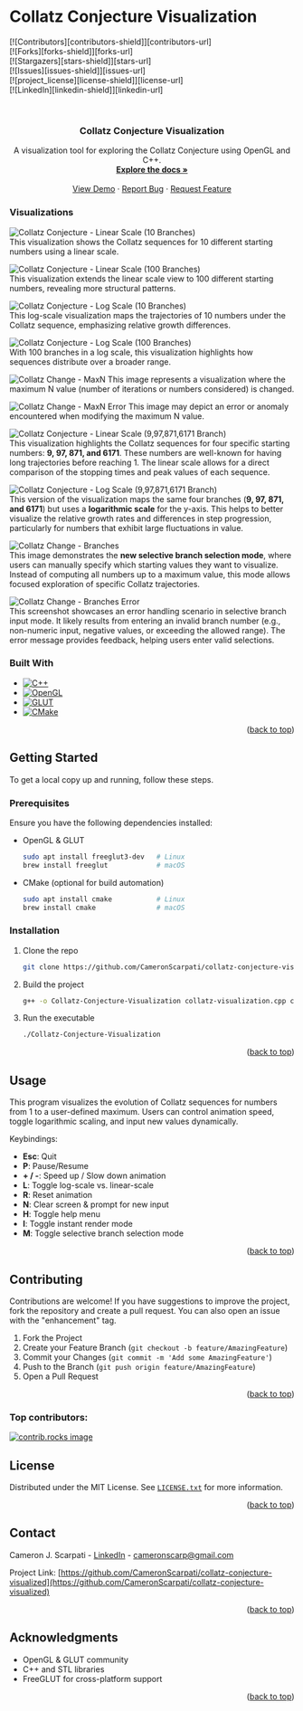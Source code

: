 # Collatz Conjecture Visualization

[![Contributors][contributors-shield]][contributors-url]  
[![Forks][forks-shield]][forks-url]  
[![Stargazers][stars-shield]][stars-url]  
[![Issues][issues-shield]][issues-url]  
[![project_license][license-shield]][license-url]  
[![LinkedIn][linkedin-shield]][linkedin-url]

<br />  
<div align="center">  
  <h3 align="center">Collatz Conjecture Visualization</h3>  

  <p align="center">  
    A visualization tool for exploring the Collatz Conjecture using OpenGL and C++.  
    <br />  
    <a href="https://github.com/CameronScarpati/collatz-conjecture-visualized"><strong>Explore the docs »</strong></a>  
    <br />  
    <br />  
    <a href="https://github.com/CameronScarpati/collatz-conjecture-visualized">View Demo</a>  
    &middot;  
    <a href="https://github.com/CameronScarpati/collatz-conjecture-visualized/issues/new?labels=bug&template=bug-report---.md">Report Bug</a>  
    &middot;  
    <a href="https://github.com/CameronScarpati/collatz-conjecture-visualized/issues/new?labels=enhancement&template=feature-request---.md">Request Feature</a>  
  </p>  
</div>  

### Visualizations

![Collatz Conjecture - Linear Scale (10 Branches)](images/Collatz-Linear-Scale-10-Branches.png)  
This visualization shows the Collatz sequences for 10 different starting numbers using a linear scale.

![Collatz Conjecture - Linear Scale (100 Branches)](images/Collatz-Linear-Scale-100-Branches.png)  
This visualization extends the linear scale view to 100 different starting numbers, revealing more structural patterns.

![Collatz Conjecture - Log Scale (10 Branches)](images/Collatz-Log-Scale-10-Branches.png)  
This log-scale visualization maps the trajectories of 10 numbers under the Collatz sequence, emphasizing relative growth differences.

![Collatz Conjecture - Log Scale (100 Branches)](images/Collatz-Log-Scale-100-Branches.png)  
With 100 branches in a log scale, this visualization highlights how sequences distribute over a broader range.

![Collatz Change - MaxN](images/Collatz-Change-MaxN.png)
This image represents a visualization where the maximum N value (number of iterations or numbers considered) is changed.

![Collatz Change - MaxN Error](images/Collatz-Change-MaxN-Error.png)
This image may depict an error or anomaly encountered when modifying the maximum N value.

![Collatz Conjecture - Linear Scale (9,97,871,6171 Branch)](images/Collatz-Linear-Scale-Largest-Stopping.png)  
This visualization highlights the Collatz sequences for four specific starting numbers: **9, 97, 871, and 6171**. These numbers are well-known for having long trajectories before reaching 1. The linear scale allows for a direct comparison of the stopping times and peak values of each sequence.

![Collatz Conjecture - Log Scale (9,97,871,6171 Branch)](images/Collatz-Log-Scale-Largest-Stopping.png)  
This version of the visualization maps the same four branches (**9, 97, 871, and 6171**) but uses a **logarithmic scale** for the y-axis. This helps to better visualize the relative growth rates and differences in step progression, particularly for numbers that exhibit large fluctuations in value.

![Collatz Change - Branches](images/Collatz-Change-Branches.png)  
This image demonstrates the **new selective branch selection mode**, where users can manually specify which starting values they want to visualize. Instead of computing all numbers up to a maximum value, this mode allows focused exploration of specific Collatz trajectories.

![Collatz Change - Branches Error](images/Collatz-Change-Branches-Error.png)  
This screenshot showcases an error handling scenario in selective branch input mode. It likely results from entering an invalid branch number (e.g., non-numeric input, negative values, or exceeding the allowed range). The error message provides feedback, helping users enter valid selections.

### Built With

* [![C++](https://img.shields.io/badge/C++-00599C?style=for-the-badge&logo=cplusplus&logoColor=white)](https://cplusplus.com/)
* [![OpenGL](https://img.shields.io/badge/OpenGL-5586A4?style=for-the-badge&logo=opengl&logoColor=white)](https://www.opengl.org/)
* [![GLUT](https://img.shields.io/badge/GLUT-FCC624?style=for-the-badge&logo=opengl&logoColor=black)](https://www.opengl.org/resources/libraries/glut/)
* [![CMake](https://img.shields.io/badge/CMake-064F8C?style=for-the-badge&logo=cmake&logoColor=white)](https://cmake.org/)

<p align="right">(<a href="#readme-top">back to top</a>)</p>  

## Getting Started

To get a local copy up and running, follow these steps.

### Prerequisites

Ensure you have the following dependencies installed:

* OpenGL & GLUT
  ```sh  
  sudo apt install freeglut3-dev   # Linux  
  brew install freeglut            # macOS  
  ```  
* CMake (optional for build automation)
  ```sh  
  sudo apt install cmake           # Linux  
  brew install cmake               # macOS  
  ```  

### Installation

1. Clone the repo
   ```sh  
   git clone https://github.com/CameronScarpati/collatz-conjecture-visualized.git  
   ```  
2. Build the project
   ```sh  
   g++ -o Collatz-Conjecture-Visualization collatz-visualization.cpp collatz_modes.cpp -framework OpenGL -framework GLUT -std=c++17 -DGL_SILENCE_DEPRECATION
   ```  
3. Run the executable
   ```sh  
   ./Collatz-Conjecture-Visualization  
   ```  

<p align="right">(<a href="#readme-top">back to top</a>)</p>  

## Usage

This program visualizes the evolution of Collatz sequences for numbers from 1 to a user-defined maximum. Users can control animation speed, toggle logarithmic scaling, and input new values dynamically.

Keybindings:

- **Esc**: Quit
- **P**: Pause/Resume
- **+ / -**: Speed up / Slow down animation
- **L**: Toggle log-scale vs. linear-scale
- **R**: Reset animation
- **N**: Clear screen & prompt for new input
- **H**: Toggle help menu
- **I**: Toggle instant render mode
- **M**: Toggle selective branch selection mode

<p align="right">(<a href="#readme-top">back to top</a>)</p>  

## Contributing

Contributions are welcome! If you have suggestions to improve the project, fork the repository and create a pull request. You can also open an issue with the "enhancement" tag.

1. Fork the Project
2. Create your Feature Branch (`git checkout -b feature/AmazingFeature`)
3. Commit your Changes (`git commit -m 'Add some AmazingFeature'`)
4. Push to the Branch (`git push origin feature/AmazingFeature`)
5. Open a Pull Request

<p align="right">(<a href="#readme-top">back to top</a>)</p>  

### Top contributors:

<a href="https://github.com/CameronScarpati/collatz-conjecture-visualized/graphs/contributors">  
  <img src="https://contrib.rocks/image?repo=CameronScarpati/collatz-conjecture-visualized" alt="contrib.rocks image" />  
</a>  

## License

Distributed under the MIT License. See [`LICENSE.txt`](LICENSE.txt) for more information.

<p align="right">(<a href="#readme-top">back to top</a>)</p>  

## Contact

Cameron J. Scarpati - [LinkedIn](https://linkedin.com/in/cameron-scarpati) - cameronscarp@gmail.com

Project Link: [https://github.com/CameronScarpati/collatz-conjecture-visualized](https://github.com/CameronScarpati/collatz-conjecture-visualized)

<p align="right">(<a href="#readme-top">back to top</a>)</p>  

## Acknowledgments

* OpenGL & GLUT community
* C++ and STL libraries
* FreeGLUT for cross-platform support

<p align="right">(<a href="#readme-top">back to top</a>)</p>